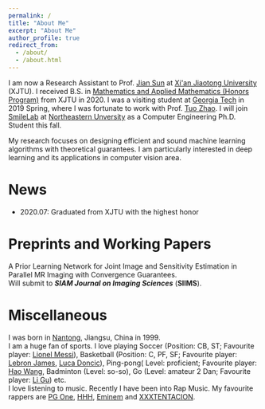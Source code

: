 ```yaml
---
permalink: /
title: "About Me"
excerpt: "About Me"
author_profile: true
redirect_from: 
  - /about/
  - /about.html
---
```

I am now a Research Assistant to Prof. [Jian Sun](http://gr.xjtu.edu.cn/web/jiansun) at [Xi'an Jiaotong University](http://en.xjtu.edu.cn/index.htm) (XJTU). I received  B.S. in [Mathematics and Applied Mathematics (Honors Program)](http://bjb.xjtu.edu.cn/info/1071/2192.htm) from XJTU in 2020. I was a visiting student at [Georgia Tech](https://www.gatech.edu/) in 2019 Spring, where I was fortunate to work with Prof. [Tuo Zhao](https://www2.isye.gatech.edu/~tzhao80/). I will join [SmileLab](https://web.northeastern.edu/smilelab/) at [Northeastern Unversity](https://www.northeastern.edu/) as a Computer Engineering Ph.D. Student this fall.

My research focuses on designing efficient and sound machine learning algorithms with theoretical guarantees. I am particularly interested in deep learning and its applications in computer vision area.

# News
* 2020.07: Graduated from XJTU with the highest honor

# Preprints and Working Papers
A Prior Learning Network for Joint Image and Sensitivity Estimation in Parallel MR Imaging with Convergence Guarantees.    
Will submit to ***SIAM Journal on Imaging Sciences*** (**SIIMS**).

# Miscellaneous
I was born in [Nantong](https://en.wikipedia.org/wiki/Nantong), Jiangsu, China in 1999.  
I am a huge fan of sports. I love playing Soccer (Position: CB, ST; Favourite player: [Lionel Messi](https://en.wikipedia.org/wiki/Lionel_Messi)), Basketball (Position: C, PF, SF; Favourite player: [Lebron James](https://en.wikipedia.org/wiki/LeBron_James), [Luca Doncic](https://en.wikipedia.org/wiki/Luka_Don%C4%8Di%C4%87)), Ping-pong( Level: proficient; Favourite player: [Hao Wang](https://en.wikipedia.org/wiki/Wang_Hao_(table_tennis,_born_1983)), Badminton (Level: so-so), Go (Level: amateur 2 Dan; Favourite player: [Li Gu](https://en.wikipedia.org/wiki/Gu_Li_(Go_player))) etc.   
I love listening to music. Recently I have been into Rap Music. My favourite rappers are [PG One](https://zh.wikipedia.org/wiki/PG_One), [HHH](https://baike.baidu.com/item/%E7%BA%A2%E8%8A%B1%E4%BC%9A/6708707), [Eminem](https://www.eminem.com/) and [XXXTENTACION](https://en.wikipedia.org/wiki/XXXTentacion).





